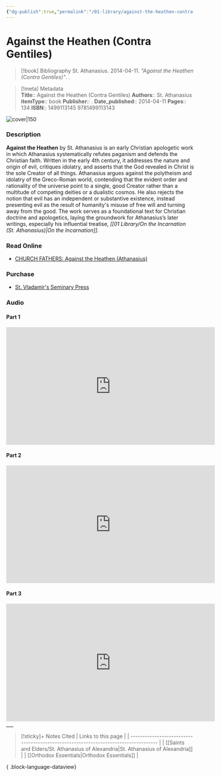 ```yaml
---
{"dg-publish":true,"permalink":"/01-library/against-the-heathen-contra-gentiles-st-athanasius/","tags":["resource/book"]}
---
```


# Against the Heathen (Contra Gentiles)

> [!book] Bibliography
> St. Athanasius. 2014-04-11. *"Against the Heathen (Contra Gentiles)"*. .

>[!meta] Metadata  
> **Title**:: Against the Heathen (Contra Gentiles)
>**Authors**:: St. Athanasius
>**itemType**:: book
>**Publisher**:: .
>**Date_published**:: 2014-04-11
>**Pages**:: 134
>**ISBN**:: 1499113145 9781499113143 

![cover|150](https://m.media-amazon.com/images/I/51rRvq7dT3L.jpg)

### Description
**Against the Heathen** by St. Athanasius is an early Christian apologetic work in which Athanasius systematically refutes paganism and defends the Christian faith. Written in the early 4th century, it addresses the nature and origin of evil, critiques idolatry, and asserts that the God revealed in Christ is the sole Creator of all things. Athanasius argues against the polytheism and idolatry of the Greco-Roman world, contending that the evident order and rationality of the universe point to a single, good Creator rather than a multitude of competing deities or a dualistic cosmos. He also rejects the notion that evil has an independent or substantive existence, instead presenting evil as the result of humanity's misuse of free will and turning away from the good. The work serves as a foundational text for Christian doctrine and apologetics, laying the groundwork for Athanasius’s later writings, especially his influential treatise, *[[01 Library/On the Incarnation (St. Athanasius)\|On the Incarnation]]*.

### Read Online
- [CHURCH FATHERS: Against the Heathen (Athanasius)](https://www.newadvent.org/fathers/2801.htm)

### Purchase
- [St. Vladamir's Seminary Press](https://svspress.com/against-the-heathen-by-saint-athanasius/)

### Audio

#### Part 1
<iframe width="560" height="315" src="https://www.youtube.com/embed/UvaWtlubNqM?si=kyhLBnRtc1JH4Itm" title="YouTube video player" frameborder="0" allow="accelerometer; autoplay; clipboard-write; encrypted-media; gyroscope; picture-in-picture; web-share" referrerpolicy="strict-origin-when-cross-origin" allowfullscreen></iframe>

#### Part 2
<iframe width="560" height="315" src="https://www.youtube.com/embed/xxQEIiHsHls?si=ijBa52IBzYdNR2yh" title="YouTube video player" frameborder="0" allow="accelerometer; autoplay; clipboard-write; encrypted-media; gyroscope; picture-in-picture; web-share" referrerpolicy="strict-origin-when-cross-origin" allowfullscreen></iframe>

#### Part 3
<iframe width="560" height="315" src="https://www.youtube.com/embed/9xckpSMazJg?si=lFXS67PNoHo_urIu" title="YouTube video player" frameborder="0" allow="accelerometer; autoplay; clipboard-write; encrypted-media; gyroscope; picture-in-picture; web-share" referrerpolicy="strict-origin-when-cross-origin" allowfullscreen></iframe>
___


>[!sticky]+ Notes Cited
> | Links to this page                                                                  |
> | ----------------------------------------------------------------------------------- |
> | [[Saints and Elders/St. Athanasius of Alexandria\|St. Athanasius of Alexandria]] |
> | [[Orthodox Essentials\|Orthodox Essentials]]                                     |
> 
{ .block-language-dataview}